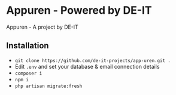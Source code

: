 # Appuren - Powered by DE-IT
Appuren - A project by DE-IT

## Installation
- `git clone https://github.com/de-it-projects/app-uren.git .`
- Edit `.env` and set your database & email connection details
- `composer i`
- `npm i`
- `php artisan migrate:fresh`
